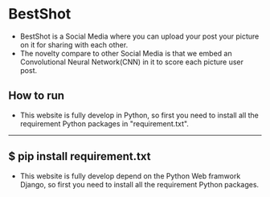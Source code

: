 # BestShot
- BestShot is a Social Media where you can upload your post your picture on it for sharing with each other.
- The novelty compare to other Social Media is that we embed an Convolutional Neural Network(CNN) in it to score each picture user post.

## How to run
- This website is fully develop in Python, so first you need to install all the requirement Python packages in "requirement.txt".
---
$ pip install requirement.txt
---
- This website is fully develop depend on the Python Web framwork Django, so first you need to install all the requirement Python packages.